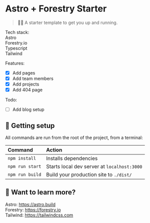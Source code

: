 # Astro + Forestry Starter

> 🧑‍🚀 A starter template to get you up and running.

Tech stack:  
Astro  
Forestry.io  
Typescript  
Tailwind  

Features:

- [x] Add pages
- [x] Add team members
- [x] Add projects
- [x] Add 404 page

Todo:
- [ ] Add blog setup

## 🚀 Getting setup

All commands are run from the root of the project, from a terminal:

| Command         | Action                                      |
|:----------------|:--------------------------------------------|
| `npm install`   | Installs dependencies                       |
| `npm run start` | Starts local dev server at `localhost:3000` |
| `npm run build` | Build your production site to `./dist/`     |

## 👀 Want to learn more?

Astro: https://astro.build  
Forestry: https://forestry.io  
Tailwind: https://tailwindcss.com  
